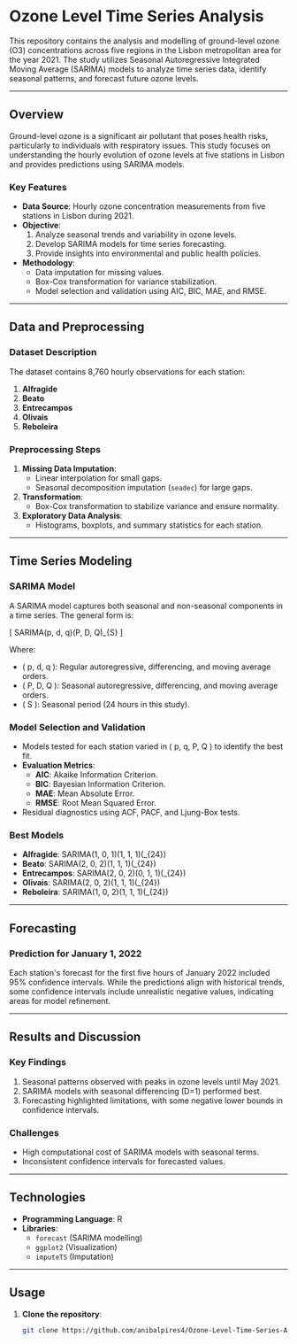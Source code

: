 # Ozone Level Time Series Analysis

This repository contains the analysis and modelling of ground-level ozone (O3) concentrations across five regions in the Lisbon metropolitan area for the year 2021. The study utilizes Seasonal Autoregressive Integrated Moving Average (SARIMA) models to analyze time series data, identify seasonal patterns, and forecast future ozone levels.

---

## Overview

Ground-level ozone is a significant air pollutant that poses health risks, particularly to individuals with respiratory issues. This study focuses on understanding the hourly evolution of ozone levels at five stations in Lisbon and provides predictions using SARIMA models.

### Key Features
- **Data Source**: Hourly ozone concentration measurements from five stations in Lisbon during 2021.
- **Objective**: 
  1. Analyze seasonal trends and variability in ozone levels.
  2. Develop SARIMA models for time series forecasting.
  3. Provide insights into environmental and public health policies.
- **Methodology**:
  - Data imputation for missing values.
  - Box-Cox transformation for variance stabilization.
  - Model selection and validation using AIC, BIC, MAE, and RMSE.

---

## Data and Preprocessing

### Dataset Description
The dataset contains 8,760 hourly observations for each station:
1. **Alfragide**
2. **Beato**
3. **Entrecampos**
4. **Olivais**
5. **Reboleira**

### Preprocessing Steps
1. **Missing Data Imputation**:
   - Linear interpolation for small gaps.
   - Seasonal decomposition imputation (`seadec`) for large gaps.
2. **Transformation**:
   - Box-Cox transformation to stabilize variance and ensure normality.
3. **Exploratory Data Analysis**:
   - Histograms, boxplots, and summary statistics for each station.

---

## Time Series Modeling

### SARIMA Model
A SARIMA model captures both seasonal and non-seasonal components in a time series. The general form is:

\[
SARIMA(p, d, q)(P, D, Q)_{S}
\]

Where:
- \( p, d, q \): Regular autoregressive, differencing, and moving average orders.
- \( P, D, Q \): Seasonal autoregressive, differencing, and moving average orders.
- \( S \): Seasonal period (24 hours in this study).

### Model Selection and Validation
- Models tested for each station varied in \( p, q, P, Q \) to identify the best fit.
- **Evaluation Metrics**:
  - **AIC**: Akaike Information Criterion.
  - **BIC**: Bayesian Information Criterion.
  - **MAE**: Mean Absolute Error.
  - **RMSE**: Root Mean Squared Error.
- Residual diagnostics using ACF, PACF, and Ljung-Box tests.

### Best Models
- **Alfragide**: SARIMA(1, 0, 1)(1, 1, 1)\(_{24}\)
- **Beato**: SARIMA(2, 0, 2)(1, 1, 1)\(_{24}\)
- **Entrecampos**: SARIMA(2, 0, 2)(0, 1, 1)\(_{24}\)
- **Olivais**: SARIMA(2, 0, 2)(1, 1, 1)\(_{24}\)
- **Reboleira**: SARIMA(1, 0, 2)(1, 1, 1)\(_{24}\)

---

## Forecasting

### Prediction for January 1, 2022
Each station's forecast for the first five hours of January 2022 included 95% confidence intervals. While the predictions align with historical trends, some confidence intervals include unrealistic negative values, indicating areas for model refinement.

---

## Results and Discussion

### Key Findings
1. Seasonal patterns observed with peaks in ozone levels until May 2021.
2. SARIMA models with seasonal differencing (D=1) performed best.
3. Forecasting highlighted limitations, with some negative lower bounds in confidence intervals.

### Challenges
- High computational cost of SARIMA models with seasonal terms.
- Inconsistent confidence intervals for forecasted values.

---

## Technologies
- **Programming Language**: R
- **Libraries**:
  - `forecast` (SARIMA modelling)
  - `ggplot2` (Visualization)
  - `imputeTS` (Imputation)

---

## Usage

1. **Clone the repository**:
   ```bash
   git clone https://github.com/anibalpires4/Ozone-Level-Time-Series-Analysis.git
